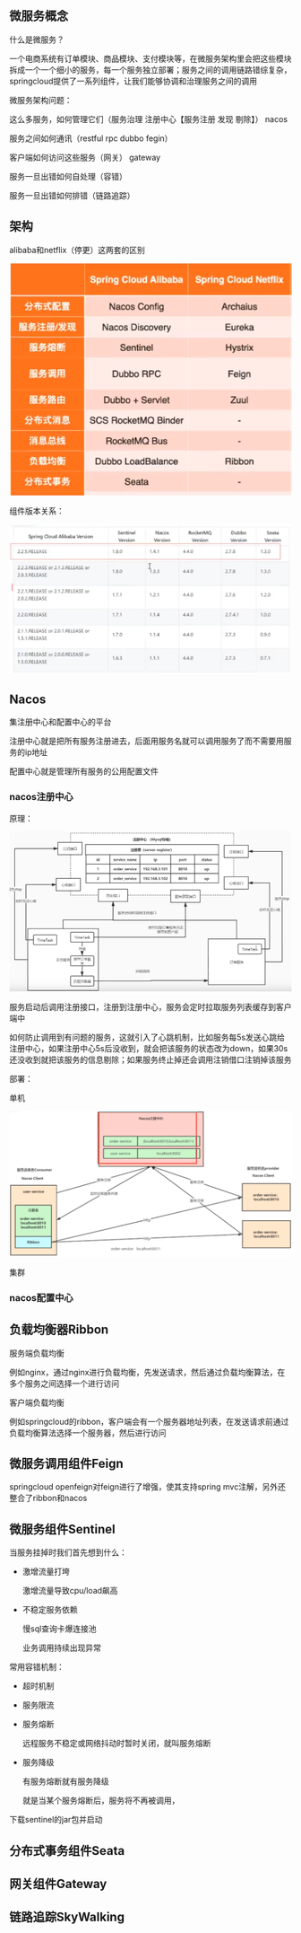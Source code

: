 ## 微服务概念

什么是微服务？

一个电商系统有订单模块、商品模块、支付模块等，在微服务架构里会把这些模块拆成一个一个细小的服务，每一个服务独立部署；服务之间的调用链路错综复杂，springcloud提供了一系列组件，让我们能够协调和治理服务之间的调用



微服务架构问题：

这么多服务，如何管理它们（服务治理 注册中心【服务注册 发现 剔除】） nacos

服务之间如何通讯（restful rpc dubbo fegin）

客户端如何访问这些服务（网关） gateway

服务一旦出错如何自处理（容错）

服务一旦出错如何排错（链路追踪）

## 架构

alibaba和netflix（停更）这两套的区别

![image-20230704111032548](assets/image-20230704111032548.png)

组件版本关系：

![image-20230711000320677](assets/image-20230711000320677.png)

## Nacos

集注册中心和配置中心的平台

注册中心就是把所有服务注册进去，后面用服务名就可以调用服务了而不需要用服务的ip地址

配置中心就是管理所有服务的公用配置文件

### nacos注册中心

原理：

<img src="assets/image-20230704150624143.png" alt="image-20230704150624143" style="zoom:80%;" />

服务启动后调用注册接口，注册到注册中心，服务会定时拉取服务列表缓存到客户端中

如何防止调用到有问题的服务，这就引入了心跳机制，比如服务每5s发送心跳给注册中心，如果注册中心5s后没收到，就会把该服务的状态改为down，如果30s还没收到就把该服务的信息剔除；如果服务终止掉还会调用注销借口注销掉该服务



部署：

单机

<img src="assets/image-20230709162740419.png" alt="image-20230709162740419" style="zoom:67%;" />

集群



### nacos配置中心

## 负载均衡器Ribbon

服务端负载均衡

例如nginx，通过nginx进行负载均衡，先发送请求，然后通过负载均衡算法，在多个服务之间选择一个进行访问



客户端负载均衡

例如springcloud的ribbon，客户端会有一个服务器地址列表，在发送请求前通过负载均衡算法选择一个服务器，然后进行访问

## 微服务调用组件Feign

springcloud openfeign对feign进行了增强，使其支持spring mvc注解，另外还整合了ribbon和nacos

## 微服务组件Sentinel

当服务挂掉时我们首先想到什么：

- 激增流量打垮

  激增流量导致cpu/load飙高

- 不稳定服务依赖

  慢sql查询卡爆连接池

  业务调用持续出现异常



常用容错机制：

- 超时机制

- 服务限流

- 服务熔断

  远程服务不稳定或网络抖动时暂时关闭，就叫服务熔断

- 服务降级

  有服务熔断就有服务降级

  就是当某个服务熔断后，服务将不再被调用，



下载sentinel的jar包并启动

## 分布式事务组件Seata

## 网关组件Gateway

## 链路追踪SkyWalking

